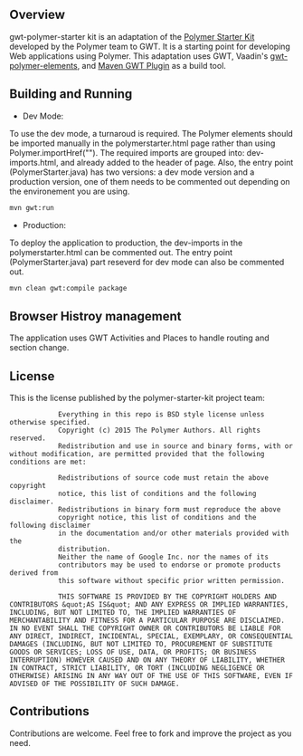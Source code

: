 ## Overview

gwt-polymer-starter kit is an adaptation of the [Polymer Starter Kit](https://github.com/PolymerElements/polymer-starter-kit) developed by the Polymer team to GWT. It is a starting point for developing Web applications using Polymer. This adaptation uses GWT, Vaadin's [gwt-polymer-elements](https://github.com/vaadin/gwt-polymer-elements), and [Maven GWT Plugin](https://github.com/gwt-maven-plugin/gwt-maven-plugin) as a build tool.  

## Building and Running

* Dev Mode:

To use the dev mode, a turnaroud is required. The Polymer elements should be imported manually in the polymerstarter.html page rather than using Polymer.importHref(""). The required imports are grouped into: dev-imports.html, and already added to the header of page. Also, the entry point (PolymerStarter.java) has two versions: a dev mode version and a production version, one of them needs to be commented out depending on the environement you are using.  

```sh
mvn gwt:run
```

* Production:

To deploy the application to production, the dev-imports in the polymerstarter.html can be commented out. The entry point (PolymerStarter.java) part reseverd for dev mode can also be commented out. 

```sh
mvn clean gwt:compile package
```

## Browser Histroy management

The application uses GWT Activities and Places to handle routing and section change.  

## License

This is the license published by the polymer-starter-kit project team: 

                
                Everything in this repo is BSD style license unless otherwise specified.
                Copyright (c) 2015 The Polymer Authors. All rights reserved.
                Redistribution and use in source and binary forms, with or without modification, are permitted provided that the following conditions are met:
                
                Redistributions of source code must retain the above copyright
                notice, this list of conditions and the following disclaimer.
                Redistributions in binary form must reproduce the above
                copyright notice, this list of conditions and the following disclaimer
                in the documentation and/or other materials provided with the
                distribution.
                Neither the name of Google Inc. nor the names of its
                contributors may be used to endorse or promote products derived from
                this software without specific prior written permission.

                THIS SOFTWARE IS PROVIDED BY THE COPYRIGHT HOLDERS AND CONTRIBUTORS &quot;AS IS&quot; AND ANY EXPRESS OR IMPLIED WARRANTIES, INCLUDING, BUT NOT LIMITED TO, THE IMPLIED WARRANTIES OF MERCHANTABILITY AND FITNESS FOR A PARTICULAR PURPOSE ARE DISCLAIMED. IN NO EVENT SHALL THE COPYRIGHT OWNER OR CONTRIBUTORS BE LIABLE FOR ANY DIRECT, INDIRECT, INCIDENTAL, SPECIAL, EXEMPLARY, OR CONSEQUENTIAL DAMAGES (INCLUDING, BUT NOT LIMITED TO, PROCUREMENT OF SUBSTITUTE GOODS OR SERVICES; LOSS OF USE, DATA, OR PROFITS; OR BUSINESS INTERRUPTION) HOWEVER CAUSED AND ON ANY THEORY OF LIABILITY, WHETHER IN CONTRACT, STRICT LIABILITY, OR TORT (INCLUDING NEGLIGENCE OR OTHERWISE) ARISING IN ANY WAY OUT OF THE USE OF THIS SOFTWARE, EVEN IF ADVISED OF THE POSSIBILITY OF SUCH DAMAGE.

## Contributions

Contributions are welcome. Feel free to fork and improve the project as you need.  
